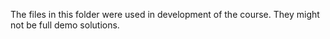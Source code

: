 The files in this folder were used in development of the course.  They might not be full demo solutions.